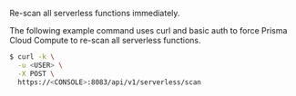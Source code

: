 Re-scan all serverless functions immediately.

The following example command uses curl and basic auth to force Prisma Cloud Compute to re-scan all serverless functions.

```bash
$ curl -k \
  -u <USER> \
  -X POST \
  https://<CONSOLE>:8083/api/v1/serverless/scan
```

